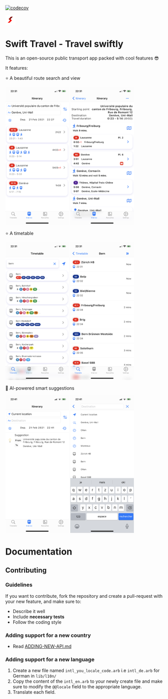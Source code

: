 
[![codecov](https://codecov.io/gh/gaetschwartz/swift_travel/branch/master/graph/badge.svg?token=BS53B3CBIN)](https://codecov.io/gh/gaetschwartz/swift_travel)

<img src="assets/logo/swift.png" width="32px"> 

# Swift Travel - Travel swiftly

This is an open-source public transport app packed with cool features 😎

It features: 

⭐ A beautiful route search and view

<img src="docs/assets/pictures/itinerary_search.png" width="200px" alt="Itinerary search"> <img src="docs/assets/pictures/itinerary.png" width="200px" alt="Itinerary">

⭐ A timetable

<img src="docs/assets/pictures/timetable.png" width="200px" alt="Timetable"> <img src="docs/assets/pictures/timetable_view.png" width="200px" alt="Itinerary view"> 

🤖 AI-powered smart suggestions

<img src="docs/assets/pictures/sugg1.png" width="200px" alt="Suggestion"> <img src="docs/assets/pictures/sugg_search.png" width="200px" alt="Suggestion in search bar"> 

# Documentation

## Contributing 

### Guidelines

If you want to contribute, fork the repository and create a pull-request with your new feature, and make sure to:
 - Describe it well
 - Include **necessary tests**
 - Follow the coding style

### Adding support for a new country

 - Read [ADDING-NEW-API.md](docs/ADDING-NEW-API.md)

### Adding support for a new language

1. Create a new file named `intl_you_locale_code.arb` i.e `intl_de.arb` for German in `lib/l10n/`
2. Copy the content of the `intl_en.arb` to your newly create file and make sure to modify the `@@locale` field to the appropriate language.
3. Translate each field.

